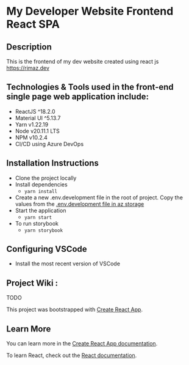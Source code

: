 # My Developer Website Frontend React SPA

## Description

This is the frontend of my dev website created using react js https://rimaz.dev

## Technologies & Tools used in the front-end single page web application include:

- ReactJS ^18.2.0
- Material UI ^5.13.7
- Yarn v1.22.19
- Node v20.11.1 LTS
- NPM v10.2.4
- CI/CD using Azure DevOps

## Installation Instructions

- Clone the project locally
- Install dependencies
  - `yarn install`
- Create a new .env.development file in the root of project. Copy the values from the [.env.development file in az storage](https://rmzadminstore.blob.core.windows.net/react-webapp/.env.development)
- Start the application
  - `yarn start`
- To run storybook
  - `yarn storybook`

## Configuring VSCode

- Install the most recent version of VSCode

## Project Wiki :

TODO

This project was bootstrapped with [Create React App](https://github.com/facebook/create-react-app).

## Learn More

You can learn more in the [Create React App documentation](https://facebook.github.io/create-react-app/docs/getting-started).

To learn React, check out the [React documentation](https://reactjs.org/).
